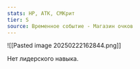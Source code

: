 ```yaml
---
stats: HP, АТК, СМКрит
tier: S
source: Временное событие - Магазин очков
---
```

![[Pasted image 20250222162844.png]]

Нет лидерского навыка.